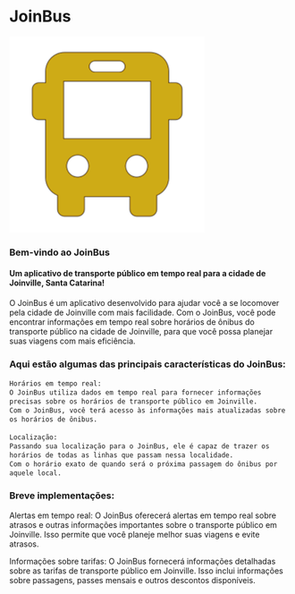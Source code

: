 # JoinBus

<div>
  <img  algin="center" alt="JoinBus" src="https://github.com/otavio27/JoinBus/blob/master/front-end/JoinBus/src/assets/joinbus.png"  class="centerImage" style="width: 350px; height: 350px">
</div>

### Bem-vindo ao JoinBus 
#### Um aplicativo de transporte público em tempo real para a cidade de Joinville, Santa Catarina!

O JoinBus é um aplicativo desenvolvido para ajudar você a se locomover pela cidade de Joinville com mais facilidade. Com o JoinBus, você pode encontrar informações em tempo real sobre horários de ônibus do transporte público na cidade de Joinville, para que você possa planejar suas viagens com mais eficiência.

### Aqui estão algumas das principais características do JoinBus:

    Horários em tempo real:
    O JoinBus utiliza dados em tempo real para fornecer informações precisas sobre os horários de transporte público em Joinville. 
    Com o JoinBus, você terá acesso às informações mais atualizadas sobre os horários de ônibus.
    
    Localização:
    Passando sua localização para o JoinBus, ele é capaz de trazer os horários de todas as linhas que passam nessa localidade.
    Com o horário exato de quando será o próxima passagem do ônibus por aquele local.

### Breve implementações:

Alertas em tempo real: 
O JoinBus oferecerá alertas em tempo real sobre atrasos e outras informações importantes sobre o transporte público em Joinville. 
Isso permite que você planeje melhor suas viagens e evite atrasos.

Informações sobre tarifas: 
O JoinBus fornecerá informações detalhadas sobre as tarifas de transporte público em Joinville. 
Isso inclui informações sobre passagens, passes mensais e outros descontos disponíveis.
